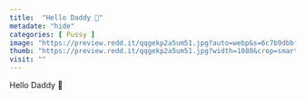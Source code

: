 ```yaml
---
title:  "Hello Daddy 💋"
metadate: "hide"
categories: [ Pussy ]
image: "https://preview.redd.it/qqgekp2a5um51.jpg?auto=webp&s=6c7b9dbbf3378255be0b4d9419cda3f48ee13212"
thumb: "https://preview.redd.it/qqgekp2a5um51.jpg?width=1080&crop=smart&auto=webp&s=960bbd0cc56eb90f9dddde478db499a9d6258136"
visit: ""
---
```

Hello Daddy 💋

